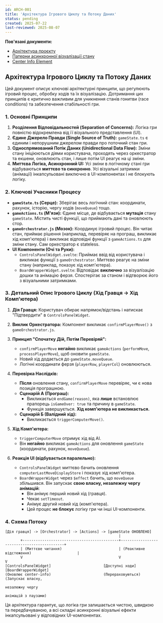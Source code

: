 ```yaml
---
id: ARCH-001
title: 'Архітектура Ігрового Циклу та Потоку Даних'
status: pending
created: 2025-07-22
last-reviewed: 2025-08-07
---
```


**Пов'язані документи:**
- [Архітектура проєкту](../ARCHITECTURE.md)
- [Патерни асинхронної візуалізації стану](PATTERNS-asynchronous-state-visualization.md)
- [Center Info Element](../elements/CENTER_INFO_ELEMENT.md)

## Архітектура Ігрового Циклу та Потоку Даних

Цей документ описує ключові архітектурні принципи, що регулюють ігровий процес, обробку ходів та їх візуалізацію. Дотримання цих принципів є критично важливим для уникнення станів гонитви (race conditions) та забезпечення стабільності гри.

### 1. Основні Принципи

1.  **Розділення Відповідальностей (Separation of Concerns):** Логіка гри повністю відокремлена від її візуального представлення (UI).
2.  **Єдине Джерело Правди (Single Source of Truth):** `gameState.ts` є єдиним і непорушним джерелом правди про поточний стан гри.
3.  **Односпрямований Потік Даних (Unidirectional Data Flow):** Зміни стану ініціюються діями користувача, проходять через оркестратор та екшени, оновлюють стан, і лише потім UI реагує на ці зміни.
4.  **Миттєва Логіка, Асинхронний UI:** Усі зміни в логічному стані гри відбуваються **миттєво та синхронно**. Усі візуальні затримки (анімації) інкапсульовані виключно в UI-компонентах і не блокують логіку.

### 2. Ключові Учасники Процесу

-   **`gameState.ts` (Серце):** Зберігає весь логічний стан: координати, рахунок, історію, чергу ходів (`moveQueue`) тощо.
-   **`gameActions.ts` (М'язи):** Єдине місце, де відбувається **мутація** стану `gameState`. Містить чисті функції, що приймають дані та оновлюють стор.
-   **`gameOrchestrator.js` (Мозок):** Координує ігровий процес. Він читає стан, приймає рішення (наприклад, перевіряє на програш, викликає хід комп'ютера) і викликає відповідні функції з `gameActions.ts` для зміни стану. Сам оркестратор є stateless.
-   **UI Компоненти (Очі та Руки):**
    -   `ControlsPanelWidget.svelte`: Приймає ввід від користувача і викликає функції з `gameOrchestrator`. Миттєво реагує на зміни стану (наприклад, показує хід комп'ютера).
    -   `BoardWrapperWidget.svelte`: Відповідає **виключно** за візуалізацію дошки та анімацію ферзя. Спостерігає за станом і відтворює його з візуальними затримками.

### 3. Детальний Опис Ігрового Циклу (Хід Гравця -> Хід Комп'ютера)

1.  **Дія Гравця:** Користувач обирає напрямок/відстань і натискає "Підтвердити" в `ControlsPanelWidget`.

2.  **Виклик Оркестратора:** Компонент викликає `confirmPlayerMove()` з `gameOrchestrator.js`.

3.  **Принцип "Спочатку Дій, Потім Перевіряй":**
    -   `confirmPlayerMove` **негайно** викликає `gameActions` (`performMove`, `processPlayerMove`), щоб оновити `gameState`.
    -   Новий хід додається до `gameState.moveQueue`.
    -   Логічні координати ферзя (`playerRow`, `playerCol`) оновлюються.

4.  **Перевірка Наслідків:**
    -   **Після** оновлення стану, `confirmPlayerMove` перевіряє, чи є нова позиція програшною.
    -   **Сценарій А (Програш):**
        -   Викликається `endGame(reason)`, яка **лише** встановлює прапорець `isGameOver: true` та причину в `gameState`.
        -   Функція завершується. **Хід комп'ютера не викликається.**
    -   **Сценарій Б (Валідний хід):**
        -   Викликається `triggerComputerMove()`.

5.  **Хід Комп'ютера:**
    -   `triggerComputerMove` отримує хід від AI.
    -   Він **негайно** викликає `gameActions` для оновлення `gameState` (координати, рахунок, `moveQueue`).

6.  **Реакція UI (відбувається паралельно):**
    -   `ControlsPanelWidget` миттєво бачить оновлення `computerLastMoveDisplayStore` і показує хід комп'ютера.
    -   `BoardWrapperWidget` через `$effect` бачить, що `moveQueue` збільшився. Він запускає **свою власну, незалежну чергу анімацій**:
        -   Він анімує перший новий хід (гравця).
        -   Чекає `setTimeout`.
        -   Анімує другий новий хід (комп'ютера).
        -   Цей процес **не блокує** логіку гри чи інші UI-компоненти.

### 4. Схема Потоку

```
[Дія гравця] -> [Orchestrator] -> [Actions] -> [gameState ОНОВЛЕНО]
                                                    |
       +--------------------------------------------+--------------------------------------------+
       | (Миттєве читання)                          | (Реактивне відстеження)                     |
       V                                            V                                            V
[ControlsPanelWidget]                        [Доступні ходи]                              [BoardWrapperWidget]
(Оновлює center-info)                        (Перераховуються)                            (Запускає власну,
                                                                                          незалежну чергу
                                                                                          анімацій з паузами)
```

Ця архітектура гарантує, що логіка гри залишається чистою, швидкою та передбачуваною, а всі складні асинхронні візуальні ефекти інкапсульовані у відповідних UI-компонентах. 
